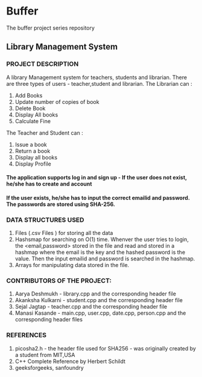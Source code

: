 # Buffer
The buffer project series repository
## Library Management System
### PROJECT DESCRIPTION  
A library Management system for teachers, students and librarian.
There are three types of users - teacher,student and librarian.
The Librarian can :
1. Add Books
2. Update number of copies of book
3. Delete Book
4. Display All books
5. Calculate Fine

The Teacher and Student can :
1. Issue a book
2. Return a book
3. Display all books
4. Display Profile

#### The application supports log in and sign up - If the user does not exist, he/she has to create and account
#### If the user exists, he/she has to input the correct emailid and password. The passwords are stored using SHA-256.

### DATA STRUCTURES USED
1. Files (.csv Files ) for storing all the data
2. Hashsmap for searching on O(1) time. Whenver the user tries to login, the <email,password> stored in the file and read and stored in a hashmap where the email is the key and the hashed password is the value. Then the input emailid and password is searched in the hashmap.
3. Arrays for manipulating data stored in the file.

### CONTRIBUTORS OF THE PROJECT: 
1. Aarya Deshmukh - library.cpp and the corresponding header file
2. Akanksha Kulkarni - student.cpp and the corresponding header file
3. Sejal Jagtap - teacher.cpp and the corresponding header file
4. Manasi Kasande - main.cpp, user.cpp, date.cpp, person.cpp and the corresponding header files

### REFERENCES
1. picosha2.h - the header file used for SHA256 - was originally created by a student from MIT,USA
2. C++ Complete Reference by Herbert Schildt
3. geeksforgeeks, sanfoundry

